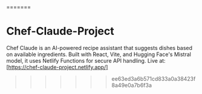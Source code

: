 
=======
# Chef-Claude-Project
Chef Claude is an AI-powered recipe assistant that suggests dishes based on available ingredients. Built with React, Vite, and Hugging Face's Mistral model, it uses Netlify Functions for secure API handling. Live at: [https://chef-claude-project.netlify.app/]
>>>>>>> ee63ed3a6b571cd833a0a38423f8a49e0a7b6f3a
